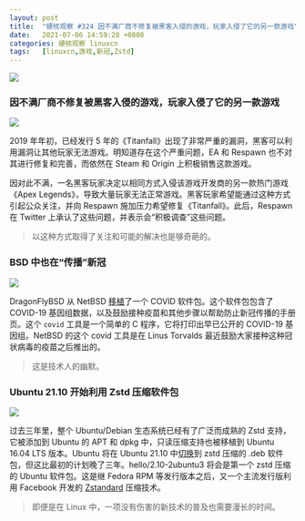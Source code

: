 ```yaml
---
layout: post
title:	"硬核观察 #324 因不满厂商不修复被黑客入侵的游戏，玩家入侵了它的另一款游戏"
date:	2021-07-06 14:59:28 +0800 
categories:	硬核观察 linuxcn 
tags:	[linuxcn,游戏,新冠,Zstd]
---
```



![](/Asserts/Images//attachment/album/202107/06/145835sa9cdnrx1hnxntt3.jpg)


### 因不满厂商不修复被黑客入侵的游戏，玩家入侵了它的另一款游戏


![](/Asserts/Images//attachment/album/202107/06/145843ifr8vu0xzhgzmguv.jpg)


2019 年年初，已经发行 5 年的《Titanfall》出现了非常严重的漏洞，黑客可以利用漏洞让其他玩家无法游戏。明知道存在这个严重问题，EA 和 Respawn 也不对其进行修复和完善，而依然在 Steam 和 Origin 上积极销售这款游戏。


因对此不满，一名黑客玩家决定以相同方式入侵该游戏开发商的另一款热门游戏《Apex Legends》，导致大量玩家无法正常游戏。黑客玩家希望能通过这种方式引起公众关注，并向 Respawn 施加压力希望修复《Titanfall》。此后，Respawn 在 Twitter 上承认了这些问题，并表示会“积极调查”这些问题。



> 
> 以这种方式取得了关注和可能的解决也是够奇葩的。
> 
> 
> 


### BSD 中也在“传播”新冠


![](/Asserts/Images//attachment/album/202107/06/145901x979ycyy64cbcz6y.jpg)


DragonFlyBSD 从 NetBSD [移植](https://www.phoronix.com/scan.php?page=news_item&px=DragonFlyBSD-COVID)了一个 COVID 软件包。这个软件包包含了 COVID-19 基因组数据，以及鼓励接种疫苗和其他步骤以帮助防止新冠传播的手册页。这个 `covid` 工具是一个简单的 C 程序，它将打印出早已公开的 COVID-19 基因组。NetBSD 的这个 covid 工具是在 Linus Torvalds 最近鼓励大家接种这种冠状病毒的疫苗之后推出的。



> 
> 这是技术人的幽默。
> 
> 
> 


### Ubuntu 21.10 开始利用 Zstd 压缩软件包


![](/Asserts/Images//attachment/album/202107/06/145914g4i57h455ee54py0.jpg)


过去三年里，整个 Ubuntu/Debian 生态系统已经有了广泛而成熟的 Zstd 支持，它被添加到 Ubuntu 的 APT 和 dpkg 中，只读压缩支持也被移植到 Ubuntu 16.04 LTS 版本。Ubuntu 将在 Ubuntu 21.10 中[切换](https://balintreczey.hu/blog/hello-zstd-compressed-debs-in-ubuntu/)到 zstd 压缩的 .deb 软件包，但这比最初的计划晚了三年。hello/2.10-2ubuntu3 将会是第一个 zstd 压缩的 Ubuntu 软件包。这是继 Fedora RPM 等发行版本之后，又一个主流发行版利用 Facebook 开发的 [Zstandard](https://engineering.fb.com/2018/12/19/core-data/zstandard/) 压缩技术。



> 
> 即便是在 Linux 中，一项没有伤害的新技术的普及也需要漫长的时间。
> 
> 
>
